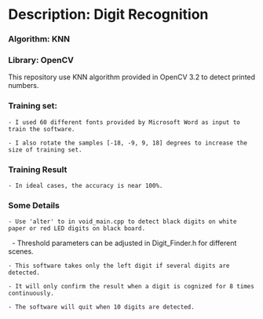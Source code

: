 # Description: Digit Recognition
### Algorithm: KNN
### Library: OpenCV

This repository use KNN algorithm provided in OpenCV 3.2 to detect printed numbers.

### Training set:
    - I used 60 different fonts provided by Microsoft Word as input to train the software.
    
    - I also rotate the samples [-18, -9, 9, 18] degrees to increase the size of training set.

### Training Result
    - In ideal cases, the accuracy is near 100%.

### Some Details
    - Use 'alter' to in void_main.cpp to detect black digits on white paper or red LED digits on black board.
    
    - Threshold parameters can be adjusted in Digit_Finder.h for different scenes.
    
    - This software takes only the left digit if several digits are detected.
    
    - It will only confirm the result when a digit is cognized for 8 times continuously.
    
    - The software will quit when 10 digits are detected.
